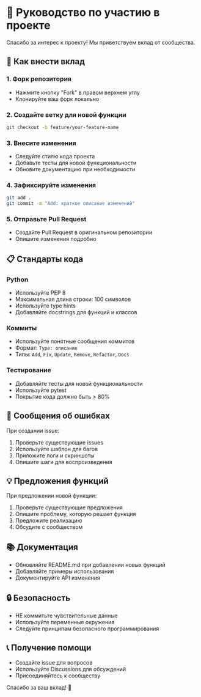 # 🤝 Руководство по участию в проекте

Спасибо за интерес к проекту! Мы приветствуем вклад от сообщества.

## 🚀 Как внести вклад

### 1. Форк репозитория
- Нажмите кнопку "Fork" в правом верхнем углу
- Клонируйте ваш форк локально

### 2. Создайте ветку для новой функции
```bash
git checkout -b feature/your-feature-name
```

### 3. Внесите изменения
- Следуйте стилю кода проекта
- Добавьте тесты для новой функциональности
- Обновите документацию при необходимости

### 4. Зафиксируйте изменения
```bash
git add .
git commit -m "Add: краткое описание изменений"
```

### 5. Отправьте Pull Request
- Создайте Pull Request в оригинальном репозитории
- Опишите изменения подробно

## 📋 Стандарты кода

### Python
- Используйте PEP 8
- Максимальная длина строки: 100 символов
- Используйте type hints
- Добавляйте docstrings для функций и классов

### Коммиты
- Используйте понятные сообщения коммитов
- Формат: `Type: описание`
- Типы: `Add`, `Fix`, `Update`, `Remove`, `Refactor`, `Docs`

### Тестирование
- Добавляйте тесты для новой функциональности
- Используйте pytest
- Покрытие кода должно быть > 80%

## 🐛 Сообщения об ошибках

При создании issue:
1. Проверьте существующие issues
2. Используйте шаблон для багов
3. Приложите логи и скриншоты
4. Опишите шаги для воспроизведения

## 💡 Предложения функций

При предложении новой функции:
1. Проверьте существующие предложения
2. Опишите проблему, которую решает функция
3. Предложите реализацию
4. Обсудите с сообществом

## 📚 Документация

- Обновляйте README.md при добавлении новых функций
- Добавляйте примеры использования
- Документируйте API изменения

## 🔒 Безопасность

- НЕ коммитьте чувствительные данные
- Используйте переменные окружения
- Следуйте принципам безопасного программирования

## 📞 Получение помощи

- Создайте issue для вопросов
- Используйте Discussions для обсуждений
- Присоединяйтесь к сообществу

Спасибо за ваш вклад! 🎉
